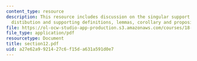 ```yaml
---
content_type: resource
description: This resource includes discussion on the singular support of a tempered
  distibution and supporting definitions, lemmas, corollary and propositions
file: https://ol-ocw-studio-app-production.s3.amazonaws.com/courses/18-155-differential-analysis-fall-2004/a27e62a9921427c6f15da631a591d0e7_section12.pdf
file_type: application/pdf
resourcetype: Document
title: section12.pdf
uid: a27e62a9-9214-27c6-f15d-a631a591d0e7
---
```

